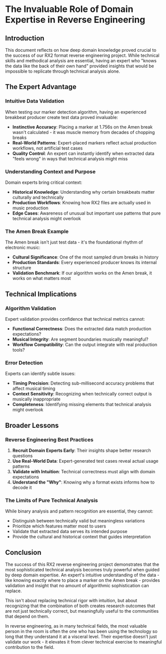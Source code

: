 # The Invaluable Role of Domain Expertise in Reverse Engineering

## Introduction

This document reflects on how deep domain knowledge proved crucial to the success of our RX2 format reverse engineering project. While technical skills and methodical analysis are essential, having an expert who "knows the data like the back of their own hand" provided insights that would be impossible to replicate through technical analysis alone.

## The Expert Advantage

### Intuitive Data Validation

When testing our marker detection algorithm, having an experienced breakbeat producer create test data proved invaluable:

- **Instinctive Accuracy**: Placing a marker at 1.756s on the Amen break wasn't calculated - it was muscle memory from decades of chopping breaks
- **Real-World Patterns**: Expert-placed markers reflect actual production workflows, not artificial test cases
- **Quality Control**: An expert can instantly identify when extracted data "feels wrong" in ways that technical analysis might miss

### Understanding Context and Purpose

Domain experts bring critical context:

- **Historical Knowledge**: Understanding why certain breakbeats matter culturally and technically
- **Production Workflows**: Knowing how RX2 files are actually used in music production
- **Edge Cases**: Awareness of unusual but important use patterns that pure technical analysis might overlook

### The Amen Break Example

The Amen break isn't just test data - it's the foundational rhythm of electronic music:

- **Cultural Significance**: One of the most sampled drum breaks in history
- **Production Standards**: Every experienced producer knows its internal structure
- **Validation Benchmark**: If our algorithm works on the Amen break, it works on what matters most

## Technical Implications

### Algorithm Validation

Expert validation provides confidence that technical metrics cannot:

- **Functional Correctness**: Does the extracted data match production expectations?
- **Musical Integrity**: Are segment boundaries musically meaningful?
- **Workflow Compatibility**: Can the output integrate with real production tools?

### Error Detection

Experts can identify subtle issues:

- **Timing Precision**: Detecting sub-millisecond accuracy problems that affect musical timing
- **Context Sensitivity**: Recognizing when technically correct output is musically inappropriate
- **Completeness**: Identifying missing elements that technical analysis might overlook

## Broader Lessons

### Reverse Engineering Best Practices

1. **Recruit Domain Experts Early**: Their insights shape better research questions
2. **Use Real-World Data**: Expert-generated test cases reveal actual usage patterns
3. **Validate with Intuition**: Technical correctness must align with domain expectations
4. **Understand the "Why"**: Knowing why a format exists informs how to decode it

### The Limits of Pure Technical Analysis

While binary analysis and pattern recognition are essential, they cannot:

- Distinguish between technically valid but meaningless variations
- Prioritize which features matter most to users
- Validate that extracted data serves its intended purpose
- Provide the cultural and historical context that guides interpretation

## Conclusion

The success of this RX2 reverse engineering project demonstrates that the most sophisticated technical analysis becomes truly powerful when guided by deep domain expertise. An expert's intuitive understanding of the data - like knowing exactly where to place a marker on the Amen break - provides validation and insight that no amount of algorithmic sophistication can replace.

This isn't about replacing technical rigor with intuition, but about recognizing that the combination of both creates research outcomes that are not just technically correct, but meaningfully useful to the communities that depend on them.

In reverse engineering, as in many technical fields, the most valuable person in the room is often the one who has been using the technology so long that they understand it at a visceral level. Their expertise doesn't just validate our work - it elevates it from clever technical exercise to meaningful contribution to the field.